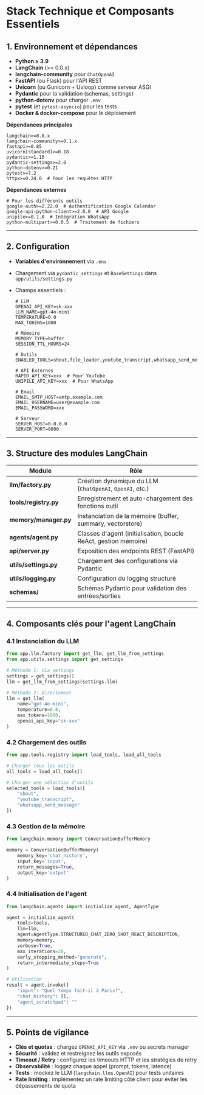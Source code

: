 # Stack Technique et Composants Essentiels

## 1. Environnement et dépendances  
- **Python ≥ 3.9**  
- **LangChain** (>= 0.0.x)  
- **langchain-community** pour `ChatOpenAI`  
- **FastAPI** (ou Flask) pour l'API REST  
- **Uvicorn** (ou Gunicorn + Uvloop) comme serveur ASGI  
- **Pydantic** pour la validation (schemas, settings)  
- **python-dotenv** pour charger `.env`  
- **pytest** (et `pytest-asyncio`) pour les tests  
- **Docker & docker-compose** pour le déploiement  

**Dépendances principales**  
```text
langchain>=0.0.x
langchain-community>=0.1.x
fastapi>=0.85
uvicorn[standard]>=0.18
pydantic>=1.10
pydantic-settings>=2.0
python-dotenv>=0.21
pytest>=7.2
httpx>=0.24.0  # Pour les requêtes HTTP
```

**Dépendances externes**  
```text
# Pour les différents outils
google-auth>=2.22.0  # Authentification Google Calendar
google-api-python-client>=2.0.0  # API Google
unipile>=0.1.0  # Intégration WhatsApp
python-multipart>=0.0.5  # Traitement de fichiers
```

---

## 2. Configuration

* **Variables d'environnement** via `.env`
* Chargement via `pydantic_settings` et `BaseSettings` dans `app/utils/settings.py`
* Champs essentiels :

  ```
  # LLM
  OPENAI_API_KEY=sk-xxx
  LLM_NAME=gpt-4o-mini
  TEMPERATURE=0.0
  MAX_TOKENS=1000
  
  # Mémoire
  MEMORY_TYPE=buffer
  SESSION_TTL_HOURS=24
  
  # Outils
  ENABLED_TOOLS=shout,file_loader,youtube_transcript,whatsapp_send_message,email_send,creer_evenement
  
  # API Externes  
  RAPID_API_KEY=xxx  # Pour YouTube
  UNIPILE_API_KEY=xxx  # Pour WhatsApp
  
  # Email
  EMAIL_SMTP_HOST=smtp.example.com
  EMAIL_USERNAME=user@example.com
  EMAIL_PASSWORD=xxx
  
  # Serveur
  SERVER_HOST=0.0.0.0
  SERVER_PORT=8000
  ```

---

## 3. Structure des modules LangChain

| Module                | Rôle                                                            |
| --------------------- | --------------------------------------------------------------- |
| **llm/factory.py**    | Création dynamique du LLM (`ChatOpenAI`, `OpenAI`, etc.)        |
| **tools/registry.py** | Enregistrement et auto-chargement des fonctions outil           |
| **memory/manager.py** | Instanciation de la mémoire (buffer, summary, vectorstore)      |
| **agents/agent.py**   | Classes d'agent (initialisation, boucle ReAct, gestion mémoire) |
| **api/server.py**     | Exposition des endpoints REST (FastAPI)                         |
| **utils/settings.py** | Chargement des configurations via Pydantic                      |
| **utils/logging.py**  | Configuration du logging structuré                              |
| **schemas/**          | Schémas Pydantic pour validation des entrées/sorties            |

---

## 4. Composants clés pour l'agent LangChain

### 4.1 Instanciation du LLM

```python
from app.llm.factory import get_llm, get_llm_from_settings
from app.utils.settings import get_settings

# Méthode 1: Via settings
settings = get_settings()
llm = get_llm_from_settings(settings.llm)

# Méthode 2: Directement
llm = get_llm(
    name="gpt-4o-mini",
    temperature=0.0,
    max_tokens=1000,
    openai_api_key="sk-xxx"
)
```

### 4.2 Chargement des outils

```python
from app.tools.registry import load_tools, load_all_tools

# Charger tous les outils
all_tools = load_all_tools()

# Charger une sélection d'outils
selected_tools = load_tools([
    "shout", 
    "youtube_transcript", 
    "whatsapp_send_message"
])
```

### 4.3 Gestion de la mémoire

```python
from langchain.memory import ConversationBufferMemory

memory = ConversationBufferMemory(
    memory_key='chat_history',
    input_key='input',
    return_messages=True,
    output_key='output'
)
```

### 4.4 Initialisation de l'agent

```python
from langchain.agents import initialize_agent, AgentType

agent = initialize_agent(
    tools=tools,
    llm=llm,
    agent=AgentType.STRUCTURED_CHAT_ZERO_SHOT_REACT_DESCRIPTION,
    memory=memory,
    verbose=True,
    max_iterations=20,
    early_stopping_method="generate",
    return_intermediate_steps=True
)

# Utilisation
result = agent.invoke({
    "input": "Quel temps fait-il à Paris?",
    "chat_history": [],
    "agent_scratchpad": ""
})
```

---

## 5. Points de vigilance

* **Clés et quotas** : chargez `OPENAI_API_KEY` via `.env` ou secrets manager
* **Sécurité** : validez et restreignez les outils exposés
* **Timeout / Retry** : configurez les timeouts HTTP et les stratégies de retry
* **Observabilité** : loggez chaque appel (prompt, tokens, latence)
* **Tests** : mockez le LLM (`langchain.llms.OpenAI`) pour tests unitaires
* **Rate limiting** : implémentez un rate limiting côté client pour éviter les dépassements de quota
